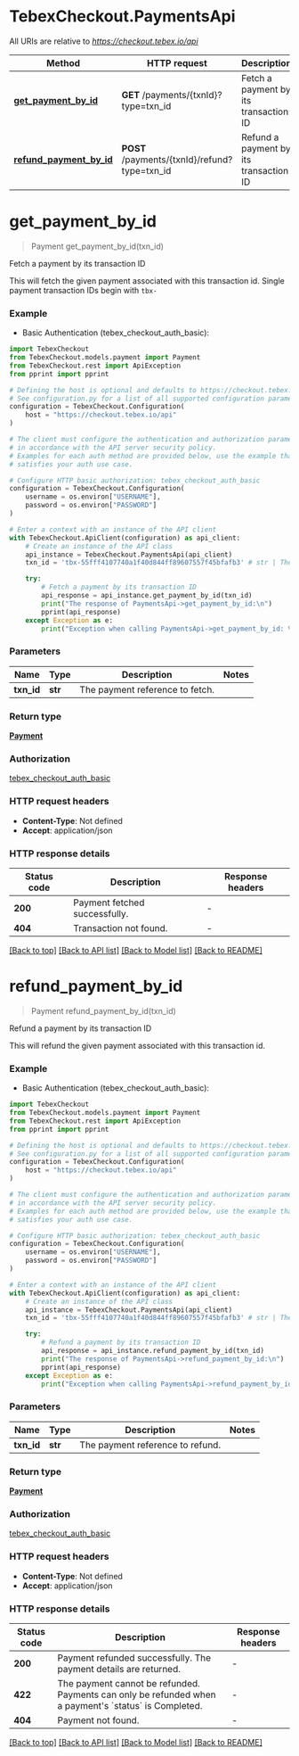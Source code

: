 # TebexCheckout.PaymentsApi

All URIs are relative to *https://checkout.tebex.io/api*

Method | HTTP request | Description
------------- | ------------- | -------------
[**get_payment_by_id**](PaymentsApi.md#get_payment_by_id) | **GET** /payments/{txnId}?type&#x3D;txn_id | Fetch a payment by its transaction ID
[**refund_payment_by_id**](PaymentsApi.md#refund_payment_by_id) | **POST** /payments/{txnId}/refund?type&#x3D;txn_id | Refund a payment by its transaction ID


# **get_payment_by_id**
> Payment get_payment_by_id(txn_id)

Fetch a payment by its transaction ID

This will fetch the given payment associated with this transaction id. Single payment transaction IDs begin with `tbx-`

### Example

* Basic Authentication (tebex_checkout_auth_basic):

```python
import TebexCheckout
from TebexCheckout.models.payment import Payment
from TebexCheckout.rest import ApiException
from pprint import pprint

# Defining the host is optional and defaults to https://checkout.tebex.io/api
# See configuration.py for a list of all supported configuration parameters.
configuration = TebexCheckout.Configuration(
    host = "https://checkout.tebex.io/api"
)

# The client must configure the authentication and authorization parameters
# in accordance with the API server security policy.
# Examples for each auth method are provided below, use the example that
# satisfies your auth use case.

# Configure HTTP basic authorization: tebex_checkout_auth_basic
configuration = TebexCheckout.Configuration(
    username = os.environ["USERNAME"],
    password = os.environ["PASSWORD"]
)

# Enter a context with an instance of the API client
with TebexCheckout.ApiClient(configuration) as api_client:
    # Create an instance of the API class
    api_instance = TebexCheckout.PaymentsApi(api_client)
    txn_id = 'tbx-55fff4107740a1f40d844ff89607557f45bfafb3' # str | The payment reference to fetch.

    try:
        # Fetch a payment by its transaction ID
        api_response = api_instance.get_payment_by_id(txn_id)
        print("The response of PaymentsApi->get_payment_by_id:\n")
        pprint(api_response)
    except Exception as e:
        print("Exception when calling PaymentsApi->get_payment_by_id: %s\n" % e)
```



### Parameters


Name | Type | Description  | Notes
------------- | ------------- | ------------- | -------------
 **txn_id** | **str**| The payment reference to fetch. | 

### Return type

[**Payment**](Payment.md)

### Authorization

[tebex_checkout_auth_basic](../README.md#tebex_checkout_auth_basic)

### HTTP request headers

 - **Content-Type**: Not defined
 - **Accept**: application/json

### HTTP response details

| Status code | Description | Response headers |
|-------------|-------------|------------------|
**200** | Payment fetched successfully. |  -  |
**404** | Transaction not found. |  -  |

[[Back to top]](#) [[Back to API list]](../README.md#documentation-for-api-endpoints) [[Back to Model list]](../README.md#documentation-for-models) [[Back to README]](../README.md)

# **refund_payment_by_id**
> Payment refund_payment_by_id(txn_id)

Refund a payment by its transaction ID

This will refund the given payment associated with this transaction id.

### Example

* Basic Authentication (tebex_checkout_auth_basic):

```python
import TebexCheckout
from TebexCheckout.models.payment import Payment
from TebexCheckout.rest import ApiException
from pprint import pprint

# Defining the host is optional and defaults to https://checkout.tebex.io/api
# See configuration.py for a list of all supported configuration parameters.
configuration = TebexCheckout.Configuration(
    host = "https://checkout.tebex.io/api"
)

# The client must configure the authentication and authorization parameters
# in accordance with the API server security policy.
# Examples for each auth method are provided below, use the example that
# satisfies your auth use case.

# Configure HTTP basic authorization: tebex_checkout_auth_basic
configuration = TebexCheckout.Configuration(
    username = os.environ["USERNAME"],
    password = os.environ["PASSWORD"]
)

# Enter a context with an instance of the API client
with TebexCheckout.ApiClient(configuration) as api_client:
    # Create an instance of the API class
    api_instance = TebexCheckout.PaymentsApi(api_client)
    txn_id = 'tbx-55fff4107740a1f40d844ff89607557f45bfafb3' # str | The payment reference to refund.

    try:
        # Refund a payment by its transaction ID
        api_response = api_instance.refund_payment_by_id(txn_id)
        print("The response of PaymentsApi->refund_payment_by_id:\n")
        pprint(api_response)
    except Exception as e:
        print("Exception when calling PaymentsApi->refund_payment_by_id: %s\n" % e)
```



### Parameters


Name | Type | Description  | Notes
------------- | ------------- | ------------- | -------------
 **txn_id** | **str**| The payment reference to refund. | 

### Return type

[**Payment**](Payment.md)

### Authorization

[tebex_checkout_auth_basic](../README.md#tebex_checkout_auth_basic)

### HTTP request headers

 - **Content-Type**: Not defined
 - **Accept**: application/json

### HTTP response details

| Status code | Description | Response headers |
|-------------|-------------|------------------|
**200** | Payment refunded successfully. The payment details are returned. |  -  |
**422** | The payment cannot be refunded. Payments can only be refunded when a payment&#39;s &#x60;status&#x60; is Completed. |  -  |
**404** | Payment not found. |  -  |

[[Back to top]](#) [[Back to API list]](../README.md#documentation-for-api-endpoints) [[Back to Model list]](../README.md#documentation-for-models) [[Back to README]](../README.md)

